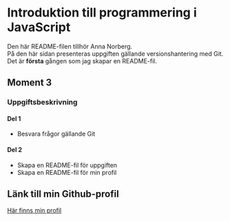 # Introduktion till programmering i JavaScript

Den här README-filen tillhör Anna Norberg. </br>
På den här sidan presenteras uppgiften gällande versionshantering med Git. </br>
Det är **första** gången som jag skapar en README-fil.

## Moment 3
### Uppgiftsbeskrivning
#### Del 1
* Besvara frågor gällande Git

#### Del 2
* Skapa en README-fil för uppgiften
* Skapa en README-fil för min profil

## Länk till min Github-profil
[Här finns min profil](https://github.com/Wiichix)

